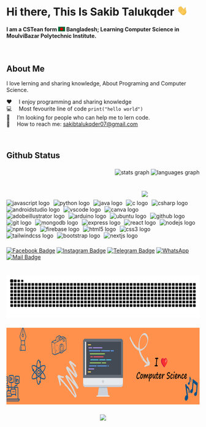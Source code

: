
# Hi there, This Is Sakib Talukqder <img src="assets/hello.gif" width="28px" alt="hi">

#### I am a CSTean form <img src="assets/bangladesh.png" width="18"/> Bangladesh; Learning Computer Science in MoulviBazar Polytechnic Institute.

<br/>

## About Me

I love lerning and sharing knowledge, About Programing and Computer Science.

:hearts: &emsp;I enjoy programming and sharing knowledge <br/>
:computer: &emsp;Most fevourite line of code `print("hello world")` <br/>
🤔 &emsp;I’m looking for people who can help me to lern code.<br/>
:e-mail: &emsp;How to reach me: sakibtalukqder07@gmail.com <br/>

<br/>
<h2 align="left">Github Status</h2>

###

<div align="right">
  <img src="https://github-readme-stats.vercel.app/api?username=sakibtalukqder&hide_title=false&hide_rank=false&show_icons=true&include_all_commits=true&count_private=true&disable_animations=false&theme=dark&locale=en&hide_border=false" height="177" alt="stats graph"  />
  <img src="https://github-readme-stats.vercel.app/api/top-langs?username=sakibtalukqder&locale=en&hide_title=false&layout=compact&card_width=320&langs_count=6&theme=dark&hide_border=false" height="177" alt="languages graph"  />
</div>

###

<br clear="both">

<img align="right" width="30%" src="https://avatars.githubusercontent.com/u/126917076?v=4"  />

###

<div align="left" width="50%" style="margin-right:300">
  <img src="https://cdn.jsdelivr.net/gh/devicons/devicon/icons/javascript/javascript-original.svg" height="33" alt="javascript logo"  />
  <img width="2" />
  <img src="https://cdn.jsdelivr.net/gh/devicons/devicon/icons/python/python-original.svg" height="33" alt="python logo"  />
  <img width="2" />
  <img src="https://cdn.jsdelivr.net/gh/devicons/devicon/icons/java/java-original.svg" height="33" alt="java logo"  />
  <img width="2" />
  <img src="https://cdn.jsdelivr.net/gh/devicons/devicon/icons/c/c-original.svg" height="33" alt="c logo"  />
  <img width="2" />
  <img src="https://cdn.jsdelivr.net/gh/devicons/devicon/icons/csharp/csharp-original.svg" height="33" alt="csharp logo"  />
  <img width="2" />
  <img src="https://cdn.jsdelivr.net/gh/devicons/devicon/icons/androidstudio/androidstudio-original.svg" height="33" alt="androidstudio logo"  />
  <img width="2" />
  <img src="https://cdn.jsdelivr.net/gh/devicons/devicon/icons/vscode/vscode-original.svg" height="33" alt="vscode logo"  />
  <img width="2" />
  <img src="https://cdn.jsdelivr.net/gh/devicons/devicon/icons/canva/canva-original.svg" height="33" alt="canva logo"  />
  <img width="2" />
  <img src="https://skillicons.dev/icons?i=ai" height="33" alt="adobeillustrator logo"  />
  <img width="2" />
  <img src="https://cdn.jsdelivr.net/gh/devicons/devicon/icons/arduino/arduino-original-wordmark.svg" height="33" alt="arduino logo"  />
  <img width="2" />
  <img src="https://cdn.simpleicons.org/ubuntu/E95420" height="33" alt="ubuntu logo"  />
  <img width="2" />
  <img src="https://skillicons.dev/icons?i=github" height="33" alt="github logo"  />
  <img width="2" />
  <img src="https://cdn.jsdelivr.net/gh/devicons/devicon/icons/git/git-original.svg" height="33" alt="git logo"  />
  <img width="2" /> 
  <img src="https://skillicons.dev/icons?i=mongodb" height="33" alt="mongodb logo"  />
  <img width="2" />
  <img src="https://skillicons.dev/icons?i=express" height="33" alt="express logo"  />
  <img width="2" />
  <img src="https://cdn.jsdelivr.net/gh/devicons/devicon/icons/react/react-original.svg" height="33" alt="react logo"  />
  <img width="2" />
  <img src="https://cdn.jsdelivr.net/gh/devicons/devicon/icons/nodejs/nodejs-original.svg" height="33" alt="nodejs logo"  />
  <img width="2" />
  <img src="https://cdn.jsdelivr.net/gh/devicons/devicon/icons/npm/npm-original-wordmark.svg" height="33" alt="npm logo"  />
  <img width="2" />
  <img src="https://cdn.jsdelivr.net/gh/devicons/devicon/icons/firebase/firebase-plain.svg" height="33" alt="firebase logo"  />
  <img width="2" />
  <img src="https://skillicons.dev/icons?i=html" height="33" alt="html5 logo"  />
  <img width="2" />
  <img src="https://skillicons.dev/icons?i=css" height="33" alt="css3 logo"  />
  <img width="2" />
  <img src="https://skillicons.dev/icons?i=tailwind" height="33" alt="tailwindcss logo"  />
  <img width="2" />
  <img src="https://cdn.simpleicons.org/bootstrap/7952B3" height="33" alt="bootstrap logo"  />
  <img width="2" />
  <img src="https://img.shields.io/badge/Next.js-000000?logo=nextdotjs&logoColor=white&style=for-the-badge" height="33" alt="nextjs logo"  />
</div>



###

<div align="left">

[![Facebook Badge](https://img.shields.io/badge/Facebook-1877F2?style=for-the-badge&logo=facebook&logoColor=white)](https://www.facebook.com/sakibtalukqder)
[![Instagram Badge](https://img.shields.io/badge/Instagram-E4405F?style=for-the-badge&logo=instagram&logoColor=white)](https://www.instagram.com/sakibtalukqder)
[![Telegram Badge](https://img.shields.io/static/v1?message=Telegram&logo=telegram&label=&color=2CA5E0&logoColor=white&labelColor=&style=for-the-badge)](t.me/+8801799232910)
[![WhatsApp](https://img.shields.io/badge/WhatsApp-25D366?style=for-the-badge&logo=whatsapp&logoColor=white)](https://wa.me/<+8801799232910>)
[![Mail Badge](https://img.shields.io/badge/Gmail-D14836?style=for-the-badge&logo=gmail&logoColor=white)](mailto:sakibtalukqder07@gmail.com)


###

<br clear="both">

<img src="https://raw.githubusercontent.com/sakibtalukqder/sakibtalukqder/output/snake.svg" alt="Snake animation" />

###

<div align="center">
  <img height="200" src="./assets/banner.png"  />
</div>

###

<div align="center">
  <img src="https://profile-counter.glitch.me/sakibtalukqder/count.svg?"  />
</div>

###